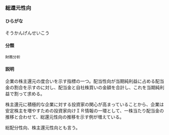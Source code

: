 <div style="display:none;">

## [あ行](securities-terms?id=あ行)
## [か行](securities-terms?id=か行)
## [さ行](securities-terms?id=さ行)

</div>

### 総還元性向

#### ひらがな

そうかんげんせいこう

#### 分類

`財務分析`

#### 説明

企業の株主還元の度合いを示す指標の一つ。配当性向が当期純利益に占める配当金の割合を示すのに対し、配当金と自社株買いの金額を合計し、これを当期純利益で割って求める。
 
株主還元に積極的な企業に対する投資家の関心が高まっていることから、企業は安定株主を増やすための投資家向けＩＲ情報の一環として、一株当たり配当金の推移と合わせて、総還元性向の推移を示す例が増えている。
 
総配分性向、株主還元性向とも言う。

<div style="display:none;">

## [た行](securities-terms?id=た行)
## [な行](securities-terms?id=な行)
## [は行](securities-terms?id=は行)
## [ま行](securities-terms?id=ま行)
## [や行](securities-terms?id=や行)
## [ら行](securities-terms?id=ら行)
## [わ行](securities-terms?id=わ行)
## [英数字・記号](securities-terms?id=英数字・記号)

</div>

